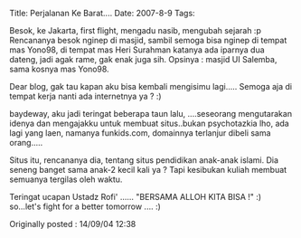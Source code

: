 Title: Perjalanan Ke Barat....
Date: 2007-8-9
Tags: 

Besok, ke Jakarta, first flight, mengadu nasib, mengubah sejarah :p
Rencananya besok nginep di masjid, sambil semoga bisa nginep di tempat mas Yono98, di tempat mas Heri Surahman katanya ada iparnya dua dateng, jadi agak rame, gak enak juga sih. Opsinya : masjid UI Salemba, sama kosnya mas Yono98.

Dear blog, gak tau kapan aku bisa kembali mengisimu lagi.....
Semoga aja  di tempat kerja nanti ada internetnya ya ? :)

baydeway, aku jadi teringat beberapa taun lalu, ....seseorang mengutarakan idenya dan mengajakku untuk membuat situs..bukan psychotazkia lho, ada lagi yang laen, namanya funkids.com, domainnya terlanjur dibeli sama orang.....

Situs itu, rencananya dia, tentang situs pendidikan anak-anak islami. Dia seneng banget sama anak-2 kecil kali ya ?
Tapi kesibukan kuliah membuat semuanya tergilas oleh waktu.

Teringat ucapan Ustadz Rofi' ...... "BERSAMA ALLOH KITA BISA !" :) so...let's fight for a better tomorrow .... :)

Originally posted : 14/09/04 12:38
